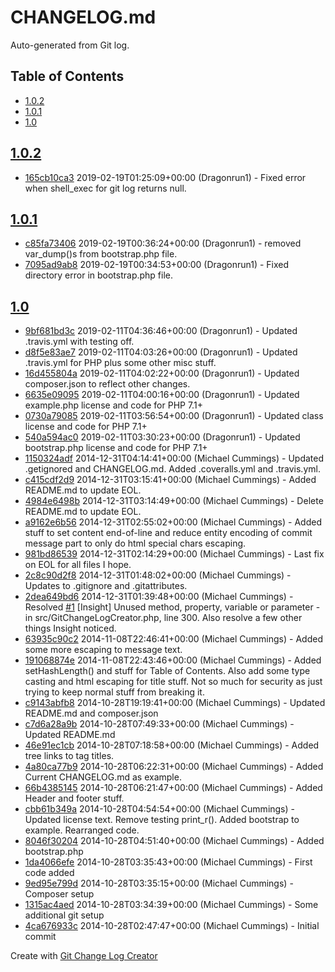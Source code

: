 CHANGELOG.md
============

Auto-generated from Git log.

## Table of Contents

 * [1.0.2](#1.0.2)
 * [1.0.1](#1.0.1)
 * [1.0](#1.0)

## [1.0.2](../../tree/1.0.2)
 * [165cb10ca3](../../commit/165cb10ca3e2c526fa96db687ead38cd791d75af) 2019-02-19T01:25:09+00:00 (Dragonrun1) - Fixed error when shell_exec for git log returns null.
## [1.0.1](../../tree/1.0.1)
 * [c85fa73406](../../commit/c85fa734066f8e6a9c1873623e46e7cbdbfca1c4) 2019-02-19T00:36:24+00:00 (Dragonrun1) - removed var_dump()s from bootstrap.php file.
 * [7095ad9ab8](../../commit/7095ad9ab829d68aa5e624d8e369f98cc381c0d6) 2019-02-19T00:34:53+00:00 (Dragonrun1) - Fixed directory error in bootstrap.php file.
## [1.0](../../tree/1.0)
 * [9bf681bd3c](../../commit/9bf681bd3c0b388a9b96ae30b9e77634e81a1dc0) 2019-02-11T04:36:46+00:00 (Dragonrun1) - Updated .travis.yml with testing off.
 * [d8f5e83ae7](../../commit/d8f5e83ae7bef8b75dcffb5ea6fc3643f3b2ccd2) 2019-02-11T04:03:26+00:00 (Dragonrun1) - Updated .travis.yml for PHP plus some other misc stuff.
 * [16d455804a](../../commit/16d455804a6b4084903411c18ebde2dafa935e59) 2019-02-11T04:02:22+00:00 (Dragonrun1) - Updated composer.json to reflect other changes.
 * [6635e09095](../../commit/6635e09095dccf511d33c06e0cd3870294caa369) 2019-02-11T04:00:16+00:00 (Dragonrun1) - Updated example.php license and code for PHP 7.1+
 * [0730a79085](../../commit/0730a79085e0cadbee2aa7e9ad36d2f4b14f7400) 2019-02-11T03:56:54+00:00 (Dragonrun1) - Updated class license and code for PHP 7.1+
 * [540a594ac0](../../commit/540a594ac067286f35c006df80a3d15f50fd954d) 2019-02-11T03:30:23+00:00 (Dragonrun1) - Updated bootstrap.php license and code for PHP 7.1+
 * [1150324adf](../../commit/1150324adf8a101b44094b67421b5f8dafd8b53b) 2014-12-31T04:14:41+00:00 (Michael Cummings) - Updated .getignored and CHANGELOG.md. Added .coveralls.yml and .travis.yml.
 * [c415cdf2d9](../../commit/c415cdf2d97e413a56f638e310b431d99b51624f) 2014-12-31T03:15:41+00:00 (Michael Cummings) - Added README.md to update EOL.
 * [4984e6498b](../../commit/4984e6498bbacab0bda86f03d44048c7223fa716) 2014-12-31T03:14:49+00:00 (Michael Cummings) - Delete README.md to update EOL.
 * [a9162e6b56](../../commit/a9162e6b568b6b691ffedb5924fab008758818bc) 2014-12-31T02:55:02+00:00 (Michael Cummings) - Added stuff to set content end-of-line and reduce entity encoding of commit message part to only do html special chars escaping.
 * [981bd86539](../../commit/981bd8653904967df03e1a05fc8256f44204b30c) 2014-12-31T02:14:29+00:00 (Michael Cummings) - Last fix on EOL for all files I hope.
 * [2c8c90d2f8](../../commit/2c8c90d2f81423cd76d04aa974004a17ca6c8ffe) 2014-12-31T01:48:02+00:00 (Michael Cummings) - Updates to .gitignore and .gitattributes.
 * [2dea649bd6](../../commit/2dea649bd6808c14971493a60364ad74b14ca103) 2014-12-31T01:39:48+00:00 (Michael Cummings) - Resolved [#1](../../issues/1) [Insight] Unused method, property, variable or parameter - in src/GitChangeLogCreator.php, line 300. Also resolve a few other things Insight noticed.
 * [63935c90c2](../../commit/63935c90c286dc929f13aeb0a4ace2ee92b0d4e7) 2014-11-08T22:46:41+00:00 (Michael Cummings) - Added some more escaping to message text.
 * [191068874e](../../commit/191068874e8d7001c0f832afd4390ebcab7e85a0) 2014-11-08T22:43:46+00:00 (Michael Cummings) - Added setHashLength() and stuff for Table of Contents. Also add some type casting and html escaping for title stuff. Not so much for security as just trying to keep normal stuff from breaking it.
 * [c9143abfb8](../../commit/c9143abfb8748b2b20e679cfc36c3e8e1e9970fb) 2014-10-28T19:19:41+00:00 (Michael Cummings) - Updated README.md and composer.json
 * [c7d6a28a9b](../../commit/c7d6a28a9b940be6057bda1d36c2cf26f3e06105) 2014-10-28T07:49:33+00:00 (Michael Cummings) - Updated README.md
 * [46e91ec1cb](../../commit/46e91ec1cb95cf84fa1c5b26a4c1a62634f6b63e) 2014-10-28T07:18:58+00:00 (Michael Cummings) - Added tree links to tag titles.
 * [4a80ca77b9](../../commit/4a80ca77b93c03e596a3cc399f1e413de88e418d) 2014-10-28T06:22:31+00:00 (Michael Cummings) - Added Current CHANGELOG.md as example.
 * [66b4385145](../../commit/66b43851454f7db3c70878e3fceb666a51ebb1bb) 2014-10-28T06:21:47+00:00 (Michael Cummings) - Added Header and footer stuff.
 * [cbb61b349a](../../commit/cbb61b349a3fc51946c2981c9ed1d8a11da4587e) 2014-10-28T04:54:54+00:00 (Michael Cummings) - Updated license text. Remove testing print_r(). Added bootstrap to example. Rearranged code.
 * [8046f30204](../../commit/8046f30204b4c971c86ee6f3e7d51a3211e9fb3c) 2014-10-28T04:51:40+00:00 (Michael Cummings) - Added bootstrap.php
 * [1da4066efe](../../commit/1da4066efe53514697c0bbb347ea9a7f5b56c2ae) 2014-10-28T03:35:43+00:00 (Michael Cummings) - First code added
 * [9ed95e799d](../../commit/9ed95e799d5cc26a5bb15e851e581c53c5c31ee3) 2014-10-28T03:35:15+00:00 (Michael Cummings) - Composer setup
 * [1315ac4aed](../../commit/1315ac4aed169cb8a7307b052e30aa342e2f9ee5) 2014-10-28T03:34:39+00:00 (Michael Cummings) - Some additional git setup
 * [4ca676933c](../../commit/4ca676933cc6fc94ed163be9cbb89307dda2cb6d) 2014-10-28T02:47:47+00:00 (Michael Cummings) - Initial commit

Create with [Git Change Log Creator](https://github.com/Dragonrun1/git-change-log-creator)